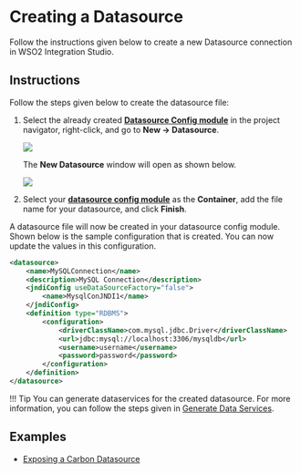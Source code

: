 # Creating a Datasource

Follow the instructions given below to create a new Datasource connection in WSO2 Integration Studio.

## Instructions

Follow the steps given below to create the datasource file:

1.  Select the already created [**Datasource Config module**]({{base_path}}/integrate/develop/create-integration-project/#datasource-project) in the project
    navigator, right-click, and go to **New -> Datasource**.

    <img src="{{base_path}}/assets/img/integrate/data-services/create-datasource.png">

    The **New Datasource** window will open as shown below. 

    <img src="{{base_path}}/assets/img/integrate/data-services/create-datasource-dialog.png"> 

2.  Select your [**datasource config module**]({{base_path}}/integrate/develop/create-integration-project/#datasource-project) as the **Container**, add the file name for your datasource, and click **Finish**.

A datasource file will now be created in your datasource config module. 
Shown below is the sample configuration that is created. You can now update the values in this configuration.

```xml
<datasource>
    <name>MySQLConnection</name>
    <description>MySQL Connection</description>
    <jndiConfig useDataSourceFactory="false">
        <name>MysqlConJNDI1</name>
    </jndiConfig>
    <definition type="RDBMS">
        <configuration>
            <driverClassName>com.mysql.jdbc.Driver</driverClassName>
            <url>jdbc:mysql://localhost:3306/mysqldb</url>
            <username>username</username>
            <password>password</password>
        </configuration>
    </definition>
</datasource>
```

!!!	Tip
    You can generate dataservices for the created datasource. 
    For more information, you can follow the steps given in [Generate Data Services]({{base_path}}/integrate/develop/creating-artifacts/data-services/creating-data-services/#generate-data-service-from-a-datasource).


## Examples

-	<a href="{{base_path}}/integrate/examples/data-integration/carbon-data-service">Exposing a Carbon Datasource</a>
